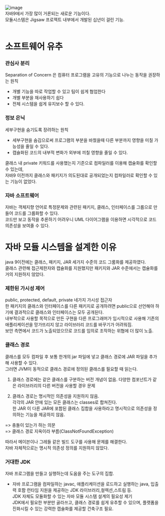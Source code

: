 ![image](https://user-images.githubusercontent.com/67637716/167344413-f5a09536-4e5f-49b7-9f0a-001acf0cc02c.png)  
자바9에서 가장 많이 거론되는 새로운 기능이다.  
모듈시스템은 Jigsaw 프로젝트 내부에서 개발된 십년이 걸린 기능.  
<br>

# 소프트웨어 유추
### 관심사 분리
Separation of Concern 은 컴퓨터 프로그램을 고유의 기능으로 나누는 동작을 권장하는 원칙  
* 개별 기능을 따로 작업할 수 있고 팀이 쉽게 협업한다
* 개별 부분을 재사용하기 쉽다
* 전체 시스템을 쉽게 유지보수 할 수 있다.  

### 정보 은닉
세부구현을 숨기도록 장려하는 원칙
* 세부구현을 숨김으로써 프로그램의 부분을 바꿨을때 다른 부분까지 영향을 미칠 가능성을 줄일 수 있다.
* 캡슐화된 코드의 내부적 변화가 외부에 끼칠 영향을 줄일 수 있다.  


클래스 내 private 키워드를 사용했는지 기준으로 컴파일러를 이용해 캡슐화를 확인할 수 있는데,  
자바9 이전까지 클래스와 패키지가 의도된대로 공개되었는지 컴파일러로 확인할 수 있는 기능이 없었다.  

### 자바 소프트웨어

자바는 객체지향 언어로 특정문제와 관련된 패키지, 클래스, 인터페이스를 그룹으로 만들어 코드를 그룹화할 수 있다.  
코드만 보고 동작을 추론하기 어려우니 UML 다이어그램을 이용하면 시각적으로 코드 의존성을 보여줄 수 있다.  

# 자바 모듈 시스템을 설계한 이유  
java 9이전에는 클래스, 패키지, JAR 세가지 수준의 코드 그룸화를 제공하였다.  
클래스 관련해 접근제한자와 캡슐화를 지원했지만 패키지와 JAR 수준에서는 캡슐화를 거의 지원하지 않았다.  

### 제한된 가시성 제어
public, protected, default, private 네가지 가시성 접근자  
한 패키지의 클래스와 인터페이스를 다른 패키지로 공개하려면 public으로 선언해야 하기에 결과적으로 클래스와 인터페이스는 모두 공개된다.  
내부적으로 사용할 목적으로 만든 구현을 다른 프로그래머가 임시적으로 사용해 기존의 애플리케이션을 망가뜨리지 않고 라이브러리 코드를 바꾸기가 어려워짐.  
보안 측면에서 코드가 노출되었으므로 코드를 임의로 조작하는 위협에 더 많이 노출.  

### 클래스 경로
클래스를 모두 컴파일 후 보통 한개의 jar 파일에 넣고 클래스 경로에 JAR 파일을 추가해 사용할 수 있다.  
그러면 JVM이 동적으로 클래스 경로에 정의된 클래스를 필요할 때 읽는다.  
1. 클래스 경로에는 같은 클래스를 구분하는 버전 개념이 없음.
다양한 컴포넌트가 같은 라이브러리의 다른 버전을 사용할 경우 문제  

2. 클래스 경로는 명시적인 의존성을 지원하지 않음.  
각각의 JAR 안에 있는 모든 클래스는 classes로 합쳐진다.  
한 JAR 이 다른 JAR에 포함된 클래스 집합을 사용하라고 명시적으로 의존성을 정의하는 기능을 제공하지 않음.  

=> 충돌이 있는가 하는 의문  
=> 클래스 경로 지옥이라 부름(ClassNotFoundException)  

따라서 메이븐이나 그레들 같은 빌드 도구를 사용해 문제를 해결한다.  
자바 자체적으로는 명시적 의존성 정의를 지원하지 않았다.  


### 거대한 JDK
자바 프로그램을 만들고 실행하는데 도움을 주는 도구의 집합.  
- 자바 프로그램을 컴파일하는 javac, 애플리케이션을 로드하고 실행하는 java, 입출력 호함 런타임 지원을 제공하는 JDK 라이브러리,컬렉션,스트림 등.  
JDK 자체도 모듈화할 수 있는 자바 모듈 시스템 설계의 필요성 제기  
JDK에서 필요한 부분만 골라쓰고, 클래스 경로를 쉽게 유추할 수 있으며, 플랫폼을 진화시킬 수 있는 강력한 캡슐화를 제공할 건축구조 필요.  



